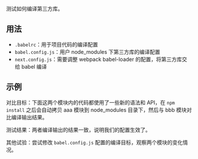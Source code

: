 测试如何编译第三方库。

## 用法

- `.babelrc`：用于项目代码的编译配置
- `babel.config.js`：用户 node_modules 下第三方库的编译配置
- `next.config.js`：需要调整 webpack babel-loader 的配置，将第三方库交给 babel 编译

## 示例

对比目标：下面这两个模块内的代码都使用了一些新的语法和 API，在 `npm install` 之后会自动拷贝 aaa 模块到 node_modules 目录下，然后与 bbb 模块对比编译输出结果。

测试结果：两者编译输出的结果一致，说明我们的配置生效了。

其他试验：尝试修改 `babel.config.js` 配置的编译目标，观察两个模块的变化情况。
